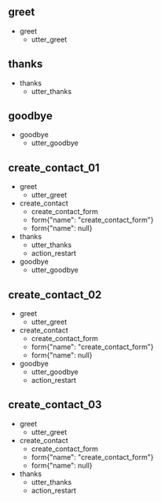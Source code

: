 ## greet
* greet
    - utter_greet

## thanks
* thanks
    - utter_thanks
			
	
## goodbye
* goodbye
    - utter_goodbye
	
## create_contact_01
* greet
	- utter_greet
* create_contact
	- create_contact_form
	- form{"name": "create_contact_form"}
	- form{"name": null}
* thanks
	- utter_thanks
	- action_restart
* goodbye
	- utter_goodbye
	

    	
## create_contact_02
* greet
	- utter_greet
* create_contact
	- create_contact_form
	- form{"name": "create_contact_form"}
	- form{"name": null}
* goodbye
	- utter_goodbye	
	- action_restart
	
## create_contact_03
* greet
	- utter_greet
* create_contact
	- create_contact_form
	- form{"name": "create_contact_form"}
	- form{"name": null}
* thanks
	- utter_thanks
	- action_restart
